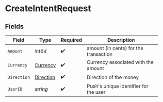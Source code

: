 # CreateIntentRequest


## Fields

| Field                                         | Type                                          | Required                                      | Description                                   |
| --------------------------------------------- | --------------------------------------------- | --------------------------------------------- | --------------------------------------------- |
| `Amount`                                      | *int64*                                       | :heavy_check_mark:                            | amount (in cents) for the transaction         |
| `Currency`                                    | [Currency](../../models/shared/currency.md)   | :heavy_check_mark:                            | Currency associated with the amount           |
| `Direction`                                   | [Direction](../../models/shared/direction.md) | :heavy_check_mark:                            | Direction of the money                        |
| `UserID`                                      | *string*                                      | :heavy_check_mark:                            | Push's unique identifier for the user         |